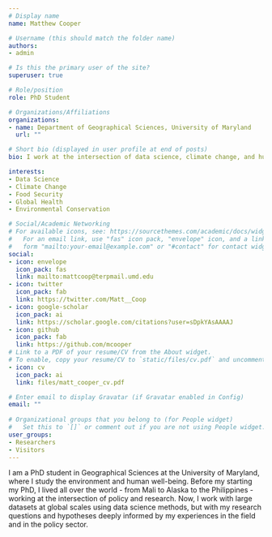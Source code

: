 ```yaml
---
# Display name
name: Matthew Cooper

# Username (this should match the folder name)
authors:
- admin

# Is this the primary user of the site?
superuser: true

# Role/position
role: PhD Student

# Organizations/Affiliations
organizations:
- name: Department of Geographical Sciences, University of Maryland
  url: ""

# Short bio (displayed in user profile at end of posts)
bio: I work at the intersection of data science, climate change, and human well-being.

interests:
- Data Science
- Climate Change
- Food Security
- Global Health
- Environmental Conservation

# Social/Academic Networking
# For available icons, see: https://sourcethemes.com/academic/docs/widgets/#icons
#   For an email link, use "fas" icon pack, "envelope" icon, and a link in the
#   form "mailto:your-email@example.com" or "#contact" for contact widget.
social:
- icon: envelope
  icon_pack: fas
  link: mailto:mattcoop@terpmail.umd.edu
- icon: twitter
  icon_pack: fab
  link: https://twitter.com/Matt__Coop
- icon: google-scholar
  icon_pack: ai
  link: https://scholar.google.com/citations?user=sDpkYAsAAAAJ
- icon: github
  icon_pack: fab
  link: https://github.com/mcooper
# Link to a PDF of your resume/CV from the About widget.
# To enable, copy your resume/CV to `static/files/cv.pdf` and uncomment the lines below.  
- icon: cv
  icon_pack: ai
  link: files/matt_cooper_cv.pdf

# Enter email to display Gravatar (if Gravatar enabled in Config)
email: ""
  
# Organizational groups that you belong to (for People widget)
#   Set this to `[]` or comment out if you are not using People widget.  
user_groups:
- Researchers
- Visitors
---
```


I am a PhD student in Geographical Sciences at the University of Maryland, where I study the environment and human well-being.  Before my starting my PhD, I lived all over the world - from Mali to Alaska to the Philippines - working at the intersection of policy and research.  Now, I work with large datasets at global scales using data science methods, but with my research questions and hypotheses deeply informed by my experiences in the field and in the policy sector.

